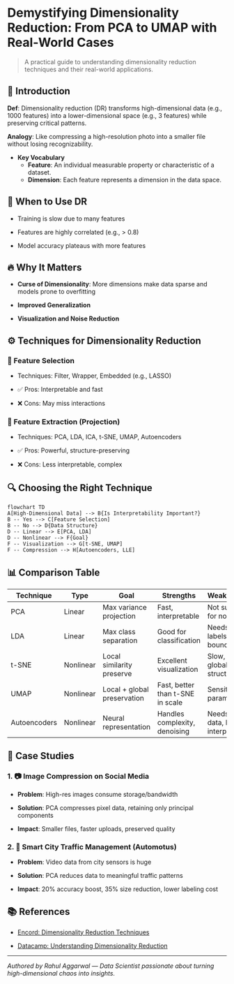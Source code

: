 # Demystifying Dimensionality Reduction: From PCA to UMAP with Real-World Cases

> A practical guide to understanding dimensionality reduction techniques and their real-world applications.


## 📖 Introduction

**Def**: Dimensionality reduction (DR) transforms high-dimensional data (e.g., 1000 features) into a lower-dimensional space (e.g., 3 features) while preserving critical patterns. 

**Analogy**: Like compressing a high-resolution photo into a smaller file without losing recognizability.
* **Key Vocabulary**
    - **Feature**: An individual measurable property or characteristic of a dataset.
    - **Dimension**: Each feature represents a dimension in the data space.

## 🧠 When to Use DR

- Training is slow due to many features

- Features are highly correlated (e.g., > 0.8)

- Model accuracy plateaus with more features

## 🔥 Why It Matters

- **Curse of Dimensionality**: More dimensions make data sparse and models prone to overfitting

- **Improved Generalization**

- **Visualization and Noise Reduction**

## ⚙️ Techniques for Dimensionality Reduction

### 🔹 Feature Selection

- Techniques: Filter, Wrapper, Embedded (e.g., LASSO)

- ✅ Pros: Interpretable and fast
- ❌ Cons: May miss interactions

### 🔸 Feature Extraction (Projection)

- Techniques: PCA, LDA, ICA, t-SNE, UMAP, Autoencoders

- ✅ Pros: Powerful, structure-preserving
- ❌ Cons: Less interpretable, complex

## 🔍 Choosing the Right Technique

```mermaid
flowchart TD
A[High-Dimensional Data] --> B{Is Interpretability Important?}
B -- Yes --> C[Feature Selection]
B -- No --> D{Data Structure}
D -- Linear --> E[PCA, LDA]
D -- Nonlinear --> F{Goal}
F -- Visualization --> G[t-SNE, UMAP]
F -- Compression --> H[Autoencoders, LLE]
```

## 📊 Comparison Table

| Technique       | Type       | Goal                        | Strengths                        | Weaknesses                     |
|----------------|------------|-----------------------------|----------------------------------|--------------------------------|
| PCA            | Linear     | Max variance projection     | Fast, interpretable              | Not suitable for nonlinear     |
| LDA            | Linear     | Max class separation        | Good for classification          | Needs labels, linear boundary  |
| t-SNE          | Nonlinear  | Local similarity preserve   | Excellent visualization          | Slow, poor global structure    |
| UMAP           | Nonlinear  | Local + global preservation | Fast, better than t-SNE in scale | Sensitive to parameters        |
| Autoencoders   | Nonlinear  | Neural representation       | Handles complexity, denoising    | Needs large data, less interpretable |


## 🧪 Case Studies

### 1. 📷 Image Compression on Social Media

- **Problem**: High-res images consume storage/bandwidth

- **Solution**: PCA compresses pixel data, retaining only principal components

- **Impact**: Smaller files, faster uploads, preserved quality

### 2. 🚦 Smart City Traffic Management (Automotus)

- **Problem**: Video data from city sensors is huge

- **Solution**: PCA reduces data to meaningful traffic patterns

- **Impact**: 20% accuracy boost, 35% size reduction, lower labeling cost

## 📚 References

- [Encord: Dimensionality Reduction Techniques](https://encord.com/blog/dimentionality-reduction-techniques-machine-learning/)

- [Datacamp: Understanding Dimensionality Reduction](https://www.datacamp.com/tutorial/understanding-dimensionality-reduction)

---

*Authored by Rahul Aggarwal — Data Scientist passionate about turning high-dimensional chaos into insights.*